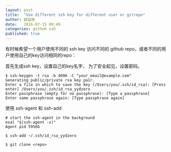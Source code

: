 ```yaml
---
layout: post
title:  "Use different ssh key for different user or gitrepo"
author: 姚延栋
date:   2016-07-15 09:49
categories: github ssh
published: true
---
```


有时候希望一个用户使用不同的 ssh key 访问不同的 github repo，或者不同的用户使用自己的key访问相同的repo：


首先生成ssh key，设置自己的key名字， 为了安全起见，设置密码。

    $ ssh-keygen -t rsa -b 4096 -C "your_email@example.com"
    Generating public/private rsa key pair.
    Enter a file in which to save the key (/Users/you/.ssh/id_rsa): [Press enter] /Users/you/.ssh/id_rsa_yydzero
    Enter passphrase (empty for no passphrase): [Type a passphrase]
    Enter same passphrase again: [Type passphrase again]

使用 ssh-agent 和 ssh-add

    # start the ssh-agent in the background
    eval "$(ssh-agent -s)"
    Agent pid 59566

    $ ssh-add ~/.ssh/id_rsa_yydzero

    $ git clone <repo>